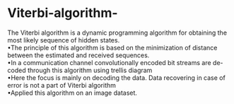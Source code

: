 # Viterbi-algorithm-
The Viterbi algorithm is a dynamic programming algorithm for obtaining
the most likely sequence of hidden states. <br>
•The principle of this algorithm is based on the minimization of distance
between the estimated and received sequences.<br>
•In a communication channel convolutionally encoded bit streams are de-
coded through this algorithm using trellis diagram<br>
•Here the focus is mainly on decoding the data. Data recovering in case of
error is not a part of Viterbi algorithm<br>
•Applied this algorithm on an image dataset. 
